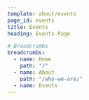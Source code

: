 ```yaml
---
template: about/events
page_id: events
title: Events
heading: Events Page

# Breadcrumbs
breadcrumbs:
  - name: Home
    path: "/"
  - name: About
    path: "/who-we-are/"
  - name: Events
---
```

